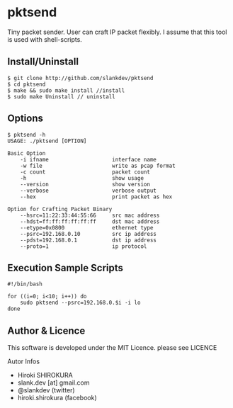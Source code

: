 
# pktsend

Tiny packet sender. User can craft IP packet flexibly.
I assume that this tool is used with shell-scripts.


## Install/Uninstall

```
$ git clone http://github.com/slankdev/pktsend
$ cd pktsend
$ make && sudo make install //install
$ sudo make Uninstall // uninstall
```


## Options

```
$ pktsend -h
USAGE: ./pktsend [OPTION]

Basic Option
    -i ifname                    interface name
    -w file                      write as pcap format
    -c count                     packet count
    -h                           show usage
    --version                    show version
    --verbose                    verbose output
    --hex                        print packet as hex

Option for Crafting Packet Binary
    --hsrc=11:22:33:44:55:66     src mac address
    --hdst=ff:ff:ff:ff:ff:ff     dst mac address
    --etype=0x0800               ethernet type
    --psrc=192.168.0.10          src ip address
    --pdst=192.168.0.1           dst ip address
    --proto=1                    ip protocol
```


## Execution Sample Scripts

```
#!/bin/bash

for ((i=0; i<10; i++)) do
	sudo pktsend --psrc=192.168.0.$i -i lo
done
```


## Author & Licence

This software is developed under the MIT Licence. please see LICENCE

Autor Infos
- Hiroki SHIROKURA
- slank.dev [at] gmail.com
- @slankdev (twitter)
- hiroki.shirokura (facebook)


